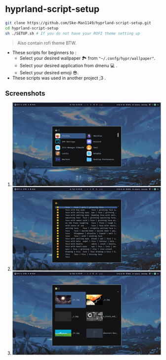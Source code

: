 # hyprland-script-setup

```sh
git clone https://github.com/Ske-Man1149/hyprland-script-setup.git
cd hyprland-script-setup
sh ./SETUP.sh # If you do not have your ROFI theme setting up
```
> Also contain rofi theme BTW.
- These scripts for beginners to :
  - Select your desired wallpaper 🏞️ from ```"~/.confg/hypr/wallpaper"```.
  - Select your desired application from dmenu 💻 .
  - Select your desired emoji 😎.
- These scripts was used in another project ;3 . 
## Screenshots
1. ![alt text](https://github.com/Ske-Man1149/hyprland-script-setup/blob/4497de726e76b1e4c2b066908582155036c5a27f/1.png)
2. ![alt text](https://github.com/Ske-Man1149/hyprland-script-setup/blob/4497de726e76b1e4c2b066908582155036c5a27f/2.png)
3. ![alt text](https://github.com/Ske-Man1149/hyprland-script-setup/blob/4497de726e76b1e4c2b066908582155036c5a27f/3.png)
